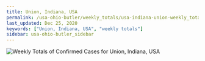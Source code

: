 ```yaml
---
title: Union, Indiana, USA
permalink: /usa-ohio-butler/weekly_totals/usa-indiana-union-weekly_totals.html
last_updated: Dec 25, 2020
keywords: ["Union, Indiana, USA", "weekly totals"]
sidebar: usa-ohio-butler_sidebar
---
```


![Weekly Totals of Confirmed Cases for Union, Indiana, USA](/covid_tracker/images/graphs/usa-indiana-union-weekly_totals_graph.png)
